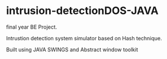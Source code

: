 # intrusion-detectionDOS-JAVA



final year BE Project.

Intrustion detection system simulator based on Hash technique.

Built using JAVA SWINGS and Abstract window toolkit
